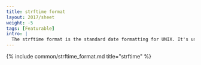 ```yaml
---
title: strftime format
layout: 2017/sheet
weight: -5
tags: [Featurable]
intro: |
  The strftime format is the standard date formatting for UNIX. It's used in C, Ruby, and more.
---
```


{% include common/strftime_format.md title="strftime" %}
